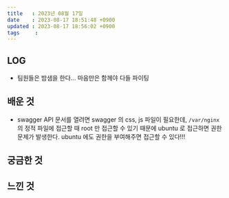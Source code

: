 ```yaml
---
title   : 2023년 08월 17일
date    : 2023-08-17 18:51:48 +0900
updated : 2023-08-17 18:56:02 +0900
tags     : 
---
```

## LOG

- 팀원들은 밤샘을 한다... 마음만은 함께야 다들 파이팅

## 배운 것

- swagger API 문서를 열려면 swagger 의 css, js 파일이 필요한데, `/var/nginx` 의 정적 파일에 접근할 때 root 만 접근할 수 있기 때문에 ubuntu 로 접근하면 권한 문제가 발생한다. ubuntu 에도 권한을 부여해주면 접근할 수 있다!!!
## 궁금한 것

## 느낀 것
